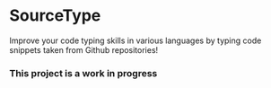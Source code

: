 # SourceType

Improve your code typing skills in various languages by typing code snippets taken from Github repositories!

### This project is a work in progress
